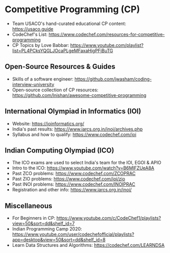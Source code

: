 # Competitive Programming (CP)
- Team USACO's hand-curated educational CP content: https://usaco.guide
- CodeChef's List: https://www.codechef.com/resources-for-competitive-programming
- CP Topics by Love Babbar: https://www.youtube.com/playlist?list=PL4PCksYQGLJOcaPLgeMFaxaHigPFjBuTG

## Open-Source Resources & Guides
- Skills of a software engineer: https://github.com/jwasham/coding-interview-university
- Open-source collection of CP resources: https://github.com/lnishan/awesome-competitive-programming

## International Olympiad in Informatics (IOI)
- Website: https://ioinformatics.org/
- India's past results: https://www.iarcs.org.in/inoi/archives.php
- Syllabus and how to qualify: https://www.codechef.com/ioi

## Indian Computing Olympiad (ICO)
- The ICO exams are used to select India's team for the IOI, EGOI & APIO
- Intro to the ICO: https://www.youtube.com/watch?v=B6MlFZUeA8A
- Past ZCO problems: https://www.codechef.com/ZCOPRAC
- Past ZIO problems: https://www.codechef.com/ioi/zio
- Past INOI problems: https://www.codechef.com/INOIPRAC
- Registration and other info: https://www.iarcs.org.in/inoi/

## Miscellaneous
- For Beginners in CP: https://www.youtube.com/c/CodeChef1/playlists?view=50&sort=dd&shelf_id=7
- Indian Programming Camp 2020: https://www.youtube.com/user/codechefofficial/playlists?app=desktop&view=50&sort=dd&shelf_id=8
- Learn Data Structures and Algorithms: https://codechef.com/LEARNDSA
